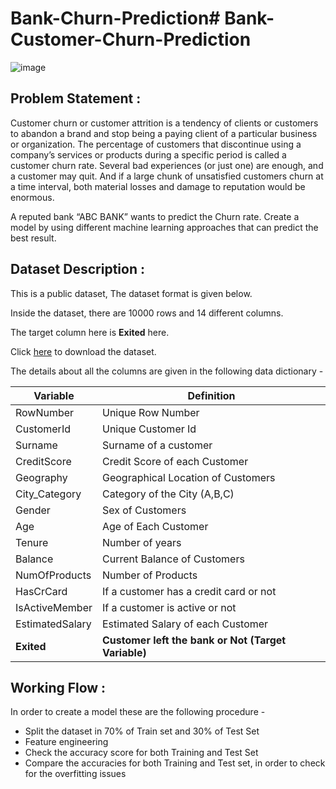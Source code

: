 # Bank-Churn-Prediction# Bank-Customer-Churn-Prediction

![image](https://user-images.githubusercontent.com/58620359/174948746-5dc3418a-8296-4cc8-9561-f8f12ca9a0a4.png)

## Problem Statement :

Customer churn or customer attrition is a tendency of clients or customers to abandon a brand and stop being a paying client of a particular business or organization. The percentage of customers that discontinue using a company’s services or products during a specific period is called a customer churn rate. Several bad experiences (or just one) are enough, and a customer may quit. And if a large chunk of unsatisfied customers churn at a time interval, both material losses and damage to reputation would be enormous.

A reputed bank “ABC BANK” wants to predict the Churn rate. Create a model by using different machine learning approaches that can predict the best result. 

## Dataset Description :

This is a public dataset, The dataset format is given below.
 
Inside the dataset, there are 10000 rows and 14 different columns.

The target column here is **Exited** here.

Click [here](https://www.kaggle.com/datasets/louishgy/churn-modelling?select=Churn_Modelling.csv) to download the dataset.

The details about all the columns are given in the following data dictionary -

| Variable | Definition |
| ------------- | ------------- |
| RowNumber | Unique Row Number |
| CustomerId | Unique Customer Id |
| Surname | Surname of a customer |
| CreditScore | Credit Score of each Customer  |
| Geography | Geographical Location of Customers |
| City_Category | Category of the City (A,B,C) |
| Gender | Sex of Customers |
| Age | Age of Each Customer |
| Tenure | Number of years |
| Balance | Current Balance of Customers |
| NumOfProducts | Number of Products |
| HasCrCard | If a customer has a credit card or not |
| IsActiveMember | If a customer is active or not |
| EstimatedSalary | Estimated Salary of each Customer |
| **Exited** | **Customer left the bank or Not (Target Variable)** |

## Working Flow :
In order to create a model these are the following procedure - 

- Split the dataset in 70% of Train set and 30% of Test Set
- Feature engineering 
- Check the accuracy score for both Training and Test Set
- Compare the accuracies for both Training and Test set, in order to check for the overfitting issues 
